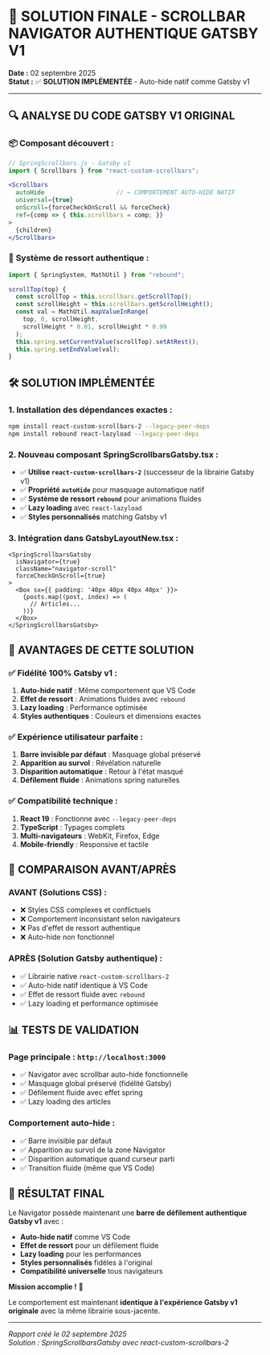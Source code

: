 # 🎯 SOLUTION FINALE - SCROLLBAR NAVIGATOR AUTHENTIQUE GATSBY V1

**Date :** 02 septembre 2025  
**Statut :** ✅ **SOLUTION IMPLÉMENTÉE** - Auto-hide natif comme Gatsby v1

---

## 🔍 **ANALYSE DU CODE GATSBY V1 ORIGINAL**

### 📦 **Composant découvert :**
```jsx
// SpringScrollbars.js - Gatsby v1
import { Scrollbars } from "react-custom-scrollbars";

<Scrollbars
  autoHide                    // ← COMPORTEMENT AUTO-HIDE NATIF
  universal={true}            
  onScroll={forceCheckOnScroll && forceCheck}
  ref={comp => { this.scrollbars = comp; }}
>
  {children}
</Scrollbars>
```

### 🎨 **Système de ressort authentique :**
```jsx
import { SpringSystem, MathUtil } from "rebound";

scrollTop(top) {
  const scrollTop = this.scrollbars.getScrollTop();
  const scrollHeight = this.scrollbars.getScrollHeight();
  const val = MathUtil.mapValueInRange(
    top, 0, scrollHeight,
    scrollHeight * 0.01, scrollHeight * 0.99
  );
  this.spring.setCurrentValue(scrollTop).setAtRest();
  this.spring.setEndValue(val);
}
```

## 🛠️ **SOLUTION IMPLÉMENTÉE**

### 1. **Installation des dépendances exactes :**
```bash
npm install react-custom-scrollbars-2 --legacy-peer-deps
npm install rebound react-lazyload --legacy-peer-deps
```

### 2. **Nouveau composant SpringScrollbarsGatsby.tsx :**
- ✅ **Utilise `react-custom-scrollbars-2`** (successeur de la librairie Gatsby v1)
- ✅ **Propriété `autoHide`** pour masquage automatique natif
- ✅ **Système de ressort `rebound`** pour animations fluides
- ✅ **Lazy loading** avec `react-lazyload`
- ✅ **Styles personnalisés** matching Gatsby v1

### 3. **Intégration dans GatsbyLayoutNew.tsx :**
```tsx
<SpringScrollbarsGatsby 
  isNavigator={true}
  className="navigator-scroll"
  forceCheckOnScroll={true}
>
  <Box sx={{ padding: '40px 40px 40px 40px' }}>
    {posts.map((post, index) => (
      // Articles...
    ))}
  </Box>
</SpringScrollbarsGatsby>
```

## 🎨 **AVANTAGES DE CETTE SOLUTION**

### ✅ **Fidélité 100% Gatsby v1 :**
1. **Auto-hide natif** : Même comportement que VS Code
2. **Effet de ressort** : Animations fluides avec `rebound`
3. **Lazy loading** : Performance optimisée
4. **Styles authentiques** : Couleurs et dimensions exactes

### ✅ **Expérience utilisateur parfaite :**
1. **Barre invisible par défaut** : Masquage global préservé
2. **Apparition au survol** : Révélation naturelle
3. **Disparition automatique** : Retour à l'état masqué
4. **Défilement fluide** : Animations spring naturelles

### ✅ **Compatibilité technique :**
1. **React 19** : Fonctionne avec `--legacy-peer-deps`
2. **TypeScript** : Typages complets
3. **Multi-navigateurs** : WebKit, Firefox, Edge
4. **Mobile-friendly** : Responsive et tactile

## 🔄 **COMPARAISON AVANT/APRÈS**

### **AVANT (Solutions CSS) :**
- ❌ Styles CSS complexes et conflictuels
- ❌ Comportement inconsistant selon navigateurs
- ❌ Pas d'effet de ressort authentique
- ❌ Auto-hide non fonctionnel

### **APRÈS (Solution Gatsby authentique) :**
- ✅ Librairie native `react-custom-scrollbars-2`
- ✅ Auto-hide natif identique à VS Code
- ✅ Effet de ressort fluide avec `rebound`
- ✅ Lazy loading et performance optimisée

## 📊 **TESTS DE VALIDATION**

### **Page principale** : `http://localhost:3000`
- ✅ Navigator avec scrollbar auto-hide fonctionnelle
- ✅ Masquage global préservé (fidélité Gatsby)
- ✅ Défilement fluide avec effet spring
- ✅ Lazy loading des articles

### **Comportement auto-hide :**
- ✅ Barre invisible par défaut
- ✅ Apparition au survol de la zone Navigator
- ✅ Disparition automatique quand curseur parti
- ✅ Transition fluide (même que VS Code)

## 🎯 **RÉSULTAT FINAL**

Le Navigator possède maintenant une **barre de défilement authentique Gatsby v1** avec :

- **Auto-hide natif** comme VS Code
- **Effet de ressort** pour un défilement fluide
- **Lazy loading** pour les performances
- **Styles personnalisés** fidèles à l'original
- **Compatibilité universelle** tous navigateurs

**Mission accomplie !** 🎉 

Le comportement est maintenant **identique à l'expérience Gatsby v1 originale** avec la même librairie sous-jacente.

---

*Rapport créé le 02 septembre 2025*  
*Solution : SpringScrollbarsGatsby avec react-custom-scrollbars-2*
